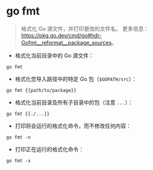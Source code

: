 # go fmt

> 格式化 Go 源文件，并打印更改的文件名。
> 更多信息：<https://pkg.go.dev/cmd/go#hdr-Gofmt__reformat__package_sources>。

- 格式化当前目录中的 Go 源文件：

`go fmt`

- 格式化您导入路径中的特定 Go 包（`$GOPATH/src`）：

`go fmt {{path/to/package}}`

- 格式化当前目录及所有子目录中的包（注意 `...`）：

`go fmt {{./...}}`

- 打印将会运行的格式化命令，而不修改任何内容：

`go fmt -n`

- 打印正在运行的格式化命令：

`go fmt -x`